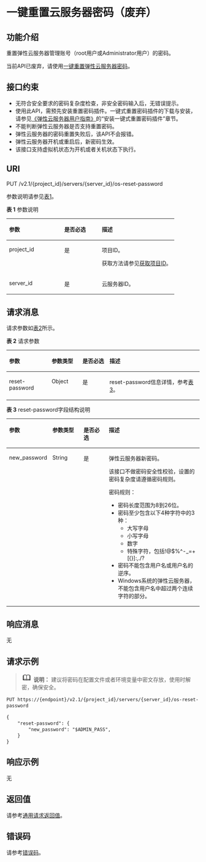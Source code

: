 # 一键重置云服务器密码（废弃）<a name="ecs_02_1402_01"></a>

## 功能介绍<a name="section941732182911"></a>

重置弹性云服务器管理账号（root用户或Administrator用户）的密码。

当前API已废弃，请使用[一键重置弹性云服务器密码](一键重置弹性云服务器密码.md)。

## 接口约束<a name="section17851195815301"></a>

-   无符合安全要求的密码复杂度检查，非安全密码输入后，无错误提示。
-   使用此API，需预先安装重置密码插件。一键式重置密码插件的下载与安装，请参见[《弹性云服务器用户指南》](https://support.huaweicloud.com/ecs/index.html)的“安装一键式重置密码插件”章节。
-   不能判断弹性云服务器是否支持重置密码。
-   弹性云服务器的密码重置失败后，该API不会报错。
-   弹性云服务器开机或重启后，新密码生效。
-   该接口支持虚拟机状态为开机或者关机状态下执行。

## URI<a name="section85409429323"></a>

PUT /v2.1/\{project\_id\}/servers/\{server\_id\}/os-reset-password

参数说明请参见[表1](#table19484740133714)。

**表 1**  参数说明

<a name="table19484740133714"></a>
<table><thead align="left"><tr id="row1351554013716"><th class="cellrowborder" valign="top" width="32.89%" id="mcps1.2.4.1.1"><p id="p7707213"><a name="p7707213"></a><a name="p7707213"></a>参数</p>
</th>
<th class="cellrowborder" valign="top" width="22.37%" id="mcps1.2.4.1.2"><p id="p20304554"><a name="p20304554"></a><a name="p20304554"></a>是否必选</p>
</th>
<th class="cellrowborder" valign="top" width="44.74%" id="mcps1.2.4.1.3"><p id="p34056167"><a name="p34056167"></a><a name="p34056167"></a>描述</p>
</th>
</tr>
</thead>
<tbody><tr id="row251512409371"><td class="cellrowborder" valign="top" width="32.89%" headers="mcps1.2.4.1.1 "><p id="p8515164093713"><a name="p8515164093713"></a><a name="p8515164093713"></a>project_id</p>
</td>
<td class="cellrowborder" valign="top" width="22.37%" headers="mcps1.2.4.1.2 "><p id="p18515240143717"><a name="p18515240143717"></a><a name="p18515240143717"></a>是</p>
</td>
<td class="cellrowborder" valign="top" width="44.74%" headers="mcps1.2.4.1.3 "><p id="p37593705"><a name="p37593705"></a><a name="p37593705"></a>项目ID。</p>
<p id="p1180512217438"><a name="p1180512217438"></a><a name="p1180512217438"></a>获取方法请参见<a href="获取项目ID.md">获取项目ID</a>。</p>
</td>
</tr>
<tr id="row14515124013712"><td class="cellrowborder" valign="top" width="32.89%" headers="mcps1.2.4.1.1 "><p id="p13531204014371"><a name="p13531204014371"></a><a name="p13531204014371"></a>server_id</p>
</td>
<td class="cellrowborder" valign="top" width="22.37%" headers="mcps1.2.4.1.2 "><p id="p3531540183718"><a name="p3531540183718"></a><a name="p3531540183718"></a>是</p>
</td>
<td class="cellrowborder" valign="top" width="44.74%" headers="mcps1.2.4.1.3 "><p id="p17531340143714"><a name="p17531340143714"></a><a name="p17531340143714"></a><span id="text97981214134316"><a name="text97981214134316"></a><a name="text97981214134316"></a>云服务器</span>ID。</p>
</td>
</tr>
</tbody>
</table>

## 请求消息<a name="section149851224366"></a>

请求参数如[表2](#table41782128362)所示。

**表 2**  请求参数

<a name="table41782128362"></a>
<table><thead align="left"><tr id="row17178181253615"><th class="cellrowborder" valign="top" width="22%" id="mcps1.2.5.1.1"><p id="p3178612173615"><a name="p3178612173615"></a><a name="p3178612173615"></a>参数</p>
</th>
<th class="cellrowborder" valign="top" width="16%" id="mcps1.2.5.1.2"><p id="p2017861210364"><a name="p2017861210364"></a><a name="p2017861210364"></a>参数类型</p>
</th>
<th class="cellrowborder" valign="top" width="14.000000000000002%" id="mcps1.2.5.1.3"><p id="p1775122317363"><a name="p1775122317363"></a><a name="p1775122317363"></a>是否必选</p>
</th>
<th class="cellrowborder" valign="top" width="48%" id="mcps1.2.5.1.4"><p id="p71791812113610"><a name="p71791812113610"></a><a name="p71791812113610"></a>描述</p>
</th>
</tr>
</thead>
<tbody><tr id="row817971293614"><td class="cellrowborder" valign="top" width="22%" headers="mcps1.2.5.1.1 "><p id="p54426520364"><a name="p54426520364"></a><a name="p54426520364"></a>reset-password</p>
</td>
<td class="cellrowborder" valign="top" width="16%" headers="mcps1.2.5.1.2 "><p id="p12442185213364"><a name="p12442185213364"></a><a name="p12442185213364"></a>Object</p>
</td>
<td class="cellrowborder" valign="top" width="14.000000000000002%" headers="mcps1.2.5.1.3 "><p id="p16442195218369"><a name="p16442195218369"></a><a name="p16442195218369"></a>是</p>
</td>
<td class="cellrowborder" valign="top" width="48%" headers="mcps1.2.5.1.4 "><p id="p15444145213368"><a name="p15444145213368"></a><a name="p15444145213368"></a>reset-password信息详情，参考<a href="#table18857142453714">表3</a>。</p>
</td>
</tr>
</tbody>
</table>

**表 3**  reset-password字段结构说明

<a name="table18857142453714"></a>
<table><thead align="left"><tr id="row1685772419373"><th class="cellrowborder" valign="top" width="22.222222222222225%" id="mcps1.2.5.1.1"><p id="p15161137463"><a name="p15161137463"></a><a name="p15161137463"></a>参数</p>
</th>
<th class="cellrowborder" valign="top" width="16.161616161616163%" id="mcps1.2.5.1.2"><p id="p1616114719618"><a name="p1616114719618"></a><a name="p1616114719618"></a>参数类型</p>
</th>
<th class="cellrowborder" valign="top" width="13.131313131313133%" id="mcps1.2.5.1.3"><p id="p91617713612"><a name="p91617713612"></a><a name="p91617713612"></a>是否必选</p>
</th>
<th class="cellrowborder" valign="top" width="48.484848484848484%" id="mcps1.2.5.1.4"><p id="p17161137867"><a name="p17161137867"></a><a name="p17161137867"></a>描述</p>
</th>
</tr>
</thead>
<tbody><tr id="row10857524123713"><td class="cellrowborder" valign="top" width="22.222222222222225%" headers="mcps1.2.5.1.1 "><p id="p7335458133717"><a name="p7335458133717"></a><a name="p7335458133717"></a>new_password</p>
</td>
<td class="cellrowborder" valign="top" width="16.161616161616163%" headers="mcps1.2.5.1.2 "><p id="p6335145853717"><a name="p6335145853717"></a><a name="p6335145853717"></a>String</p>
</td>
<td class="cellrowborder" valign="top" width="13.131313131313133%" headers="mcps1.2.5.1.3 "><p id="p16335958163720"><a name="p16335958163720"></a><a name="p16335958163720"></a>是</p>
</td>
<td class="cellrowborder" valign="top" width="48.484848484848484%" headers="mcps1.2.5.1.4 "><p id="p10335155833718"><a name="p10335155833718"></a><a name="p10335155833718"></a><span id="text1214641312535"><a name="text1214641312535"></a><a name="text1214641312535"></a>弹性云服务器</span>新密码。</p>
<p id="p4794429104512"><a name="p4794429104512"></a><a name="p4794429104512"></a>该接口不做密码安全性校验，设置的密码复杂度请遵循密码规则。</p>
<p id="p119381857191717"><a name="p119381857191717"></a><a name="p119381857191717"></a>密码规则：</p>
<a name="ul1874445114016"></a><a name="ul1874445114016"></a><ul id="ul1874445114016"><li>密码长度范围为8到26位。</li><li>密码至少包含以下4种字符中的3种：<a name="ul17511141014450"></a><a name="ul17511141014450"></a><ul id="ul17511141014450"><li>大写字母</li><li>小写字母</li><li>数字</li><li>特殊字符，包括!@$%^-_=+[{}]:,./?</li></ul>
</li><li>密码不能包含用户名或用户名的逆序。</li><li>Windows系统的<span id="text1482511130531"><a name="text1482511130531"></a><a name="text1482511130531"></a>弹性云服务器</span>，不能包含用户名中超过两个连续字符的部分。</li></ul>
</td>
</tr>
</tbody>
</table>

## 响应消息<a name="section11833339153819"></a>

无

## 请求示例<a name="section1656913472380"></a>

>![](public_sys-resources/icon-note.gif) **说明：** 
>建议将密码在配置文件或者环境变量中密文存放，使用时解密，确保安全。

```
PUT https://{endpoint}/v2.1/{project_id}/servers/{server_id}/os-reset-password
```

```
{
	"reset-password": {
		"new_password": "$ADMIN_PASS",
	}
}
```

## 响应示例<a name="section95342211414"></a>

无

## 返回值<a name="zh-cn_topic_0092803065_ecs_03_0202_section22960139"></a>

请参考[通用请求返回值](通用请求返回值.md)。

## 错误码<a name="zh-cn_topic_0092803065_ecs_03_0601_zh-cn_topic_0057973179_section23611955"></a>

请参考[错误码](错误码.md)。

